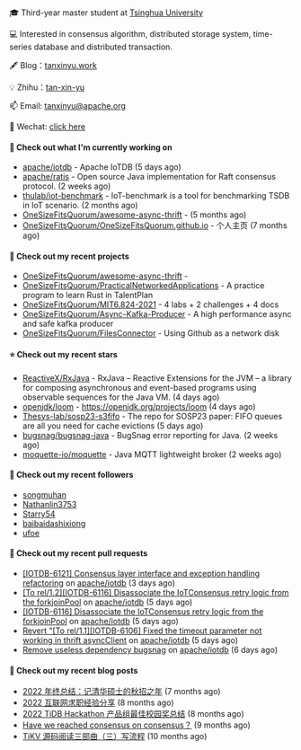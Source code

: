 🎓 Third-year master student at [Tsinghua University](https://www.tsinghua.edu.cn/)

💻 Interested in consensus algorithm, distributed storage system, time-series database and distributed transaction.

🖋 Blog：[tanxinyu.work](https://tanxinyu.work)

💡 Zhihu：[tan-xin-yu](https://www.zhihu.com/people/tan-xin-yu-22)

📫 Email: [tanxinyu@apache.org](mailto:tanxinyu@apache.org)

💬 Wechat: [click here](https://github.com/LebronAl/LebronAl/issues/1)

#### 👷 Check out what I'm currently working on

- [apache/iotdb](https://github.com/apache/iotdb) - Apache IoTDB (5 days ago)
- [apache/ratis](https://github.com/apache/ratis) - Open source Java implementation for Raft consensus protocol. (2 weeks ago)
- [thulab/iot-benchmark](https://github.com/thulab/iot-benchmark) - IoT-benchmark is a tool for benchmarking TSDB in IoT scenario. (2 months ago)
- [OneSizeFitsQuorum/awesome-async-thrift](https://github.com/OneSizeFitsQuorum/awesome-async-thrift) -  (5 months ago)
- [OneSizeFitsQuorum/OneSizeFitsQuorum.github.io](https://github.com/OneSizeFitsQuorum/OneSizeFitsQuorum.github.io) - 个人主页 (7 months ago)

#### 🌱 Check out my recent projects

- [OneSizeFitsQuorum/awesome-async-thrift](https://github.com/OneSizeFitsQuorum/awesome-async-thrift) - 
- [OneSizeFitsQuorum/PracticalNetworkedApplications](https://github.com/OneSizeFitsQuorum/PracticalNetworkedApplications) - A practice program to learn Rust in TalentPlan
- [OneSizeFitsQuorum/MIT6.824-2021](https://github.com/OneSizeFitsQuorum/MIT6.824-2021) - 4 labs &#43; 2 challenges &#43; 4 docs
- [OneSizeFitsQuorum/Async-Kafka-Producer](https://github.com/OneSizeFitsQuorum/Async-Kafka-Producer) - A high performance async and safe kafka producer
- [OneSizeFitsQuorum/FilesConnector](https://github.com/OneSizeFitsQuorum/FilesConnector) - Using Github as a network disk

#### ⭐ Check out my recent stars

- [ReactiveX/RxJava](https://github.com/ReactiveX/RxJava) - RxJava – Reactive Extensions for the JVM – a library for composing asynchronous and event-based programs using observable sequences for the Java VM. (4 days ago)
- [openjdk/loom](https://github.com/openjdk/loom) - https://openjdk.org/projects/loom (4 days ago)
- [Thesys-lab/sosp23-s3fifo](https://github.com/Thesys-lab/sosp23-s3fifo) - The repo for SOSP23 paper: FIFO queues are all you need for cache evictions (5 days ago)
- [bugsnag/bugsnag-java](https://github.com/bugsnag/bugsnag-java) - BugSnag error reporting for Java. (2 weeks ago)
- [moquette-io/moquette](https://github.com/moquette-io/moquette) - Java MQTT lightweight broker (2 weeks ago)

#### 👯 Check out my recent followers

- [songmuhan](https://github.com/songmuhan)
- [Nathanlin3753](https://github.com/Nathanlin3753)
- [Starry54](https://github.com/Starry54)
- [baibaidashixiong](https://github.com/baibaidashixiong)
- [ufoe](https://github.com/ufoe)

#### 🔨 Check out my recent pull requests

- [[IOTDB-6121] Consensus layer interface and exception handling refactoring](https://github.com/apache/iotdb/pull/10896) on [apache/iotdb](https://github.com/apache/iotdb) (3 days ago)
- [[To rel/1.2][IOTDB-6116] Disassociate the IoTConsensus retry logic from the forkjoinPool](https://github.com/apache/iotdb/pull/10878) on [apache/iotdb](https://github.com/apache/iotdb) (5 days ago)
- [[IOTDB-6116] Disassociate the IoTConsensus retry logic from the forkjoinPool](https://github.com/apache/iotdb/pull/10872) on [apache/iotdb](https://github.com/apache/iotdb) (5 days ago)
- [Revert &#34;[To rel/1.1][IOTDB-6106] Fixed the timeout parameter not working in thrift asyncClient](https://github.com/apache/iotdb/pull/10870) on [apache/iotdb](https://github.com/apache/iotdb) (5 days ago)
- [Remove useless dependency bugsnag](https://github.com/apache/iotdb/pull/10861) on [apache/iotdb](https://github.com/apache/iotdb) (6 days ago)

#### 📜 Check out my recent blog posts

- [2022 年终总结：记清华硕士的秋招之年](https://tanxinyu.work/2022-annual-summary/) (7 months ago)
- [2022 互联网求职经验分享](https://tanxinyu.work/2022-internet-job-hunting-experience-sharing/) (8 months ago)
- [2022 TiDB Hackathon 产品组最佳校园奖总结](https://tanxinyu.work/2022-tidb-hackathon/) (8 months ago)
- [Have we reached consensus on consensus？](https://tanxinyu.work/have-we-reached-consensus-on-consensus/) (9 months ago)
- [TiKV 源码阅读三部曲（三）写流程](https://tanxinyu.work/tikv-source-code-reading-write/) (10 months ago)
